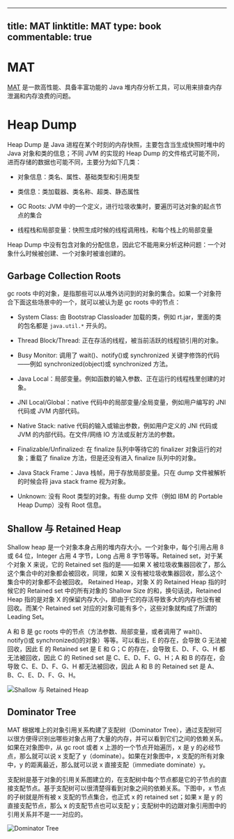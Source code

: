 
---
title: MAT
linktitle: MAT
type: book
commentable: true
---

# MAT

[MAT](https://www.eclipse.org/mat/) 是一款高性能、具备丰富功能的 Java 堆内存分析工具，可以用来排查内存泄漏和内存浪费的问题。

# Heap Dump

Heap Dump 是 Java 进程在某个时刻的内存快照，主要包含当生成快照时堆中的 Java 对象和类的信息；不同 JVM 的实现的 Heap Dump 的文件格式可能不同，进而存储的数据也可能不同，主要分为如下几类：

- 对象信息：类名、属性、基础类型和引用类型

- 类信息：类加载器、类名称、超类、静态属性

- GC Roots: JVM 中的一个定义，进行垃圾收集时，要遍历可达对象的起点节点的集合

- 线程栈和局部变量：快照生成时候的线程调用栈，和每个栈上的局部变量

Heap Dump 中没有包含对象的分配信息，因此它不能用来分析这种问题：一个对象什么时候被创建、一个对象时被谁创建的。

## Garbage Collection Roots

gc roots 中的对象，是指那些可以从堆外访问到的对象的集合。如果一个对象符合下面这些场景中的一个，就可以被认为是 gc roots 中的节点：

- System Class: 由 Bootstrap Classloader 加载的类，例如 rt.jar，里面的类的包名都是 `java.util.*` 开头的。

* Thread Block/Thread: 正在存活的线程，被当前活跃的线程锁引用的对象。

* Busy Monitor: 调用了 wait()、notify()或 synchronized 关键字修饰的代码——例如 synchronized(object)或 synchronized 方法。

- Java Local：局部变量。例如函数的输入参数、正在运行的线程栈里创建的对象。

- JNI Local/Global：native 代码中的局部变量/全局变量，例如用户编写的 JNI 代码或 JVM 内部代码。

- Native Stack: native 代码的输入或输出参数，例如用户定义的 JNI 代码或 JVM 的内部代码。在文件/网络 IO 方法或反射方法的参数。

- Finalizable/Unfinalized: 在 finalize 队列中等待它的 finalizer 对象运行的对象；重载了 finalize 方法，但是还没有进入 finalize 队列中的对象。

- Java Stack Frame：Java 栈帧，用于存放局部变量。只在 dump 文件被解析的时候会将 java stack frame 视为对象。

- Unknown: 没有 Root 类型的对象。有些 dump 文件（例如 IBM 的 Portable Heap Dump）没有 Root 信息。

## Shallow 与 Retained Heap

Shallow heap 是一个对象本身占用的堆内存大小。一个对象中，每个引用占用 8 或 64 位，Integer 占用 4 字节，Long 占用 8 字节等等。Retained set，对于某个对象 X 来说，它的 Retained set 指的是——如果 X 被垃圾收集器回收了，那么这个集合中的对象都会被回收，同理，如果 X 没有被垃圾收集器回收，那么这个集合中的对象都不会被回收。
Retained Heap，对象 X 的 Retained Heap 指的时候它的 Retained set 中的所有对象的 Shallow Size 的和，换句话说，Retained Heap 指的是对象 X 的保留内存大小，即由于它的存活导致多大的内存也没有被回收。而某个 Retained set 对应的对象可能有多个，这些对象就构成了所谓的 Leading Set。

A 和 B 是 gc roots 中的节点（方法参数、局部变量，或者调用了 wait()、notify()或 synchronized()的对象）等等。可以看出，E 的存在，会导致 G 无法被回收，因此 E 的 Retained set 是 E 和 G；C 的存在，会导致 E、D、F、G、H 都无法被回收，因此 C 的 Retined set 是 C、E、D、F、G、H；A 和 B 的存在，会导致 C、E、D、F、G、H 都无法被回收，因此 A 和 B 的 Retained set 是 A、B、C、E、D、F、G、H。

![Shallow 与 Retained Heap](https://assets.ng-tech.icu/item/20230405111009.png)

## Dominator Tree

MAT 根据堆上的对象引用关系构建了支配树（Dominator Tree），通过支配树可以很方便得识别出哪些对象占用了大量的内存，并可以看到它们之间的依赖关系。如果在对象图中，从 gc root 或者 x 上游的一个节点开始遍历，x 是 y 的必经节点，那么就可以说 x 支配了 y（dominate）。如果在对象图中，x 支配的所有对象中，y 的距离最近，那么就可以说 x 直接支配（immediate dominate）y。

支配树是基于对象的引用关系图建立的，在支配树中每个节点都是它的子节点的直接支配节点。基于支配树可以很清楚得看到对象之间的依赖关系。下图中，x 节点的子树就是所有被 x 支配的节点集合，也正式 x 的 retained set；如果 x 是 y 的直接支配节点，那么 x 的支配节点也可以支配 y；支配树中的边跟对象引用图中的引用关系并不是一一对应的。

![Dominator Tree](https://assets.ng-tech.icu/item/20230405110950.png)

    